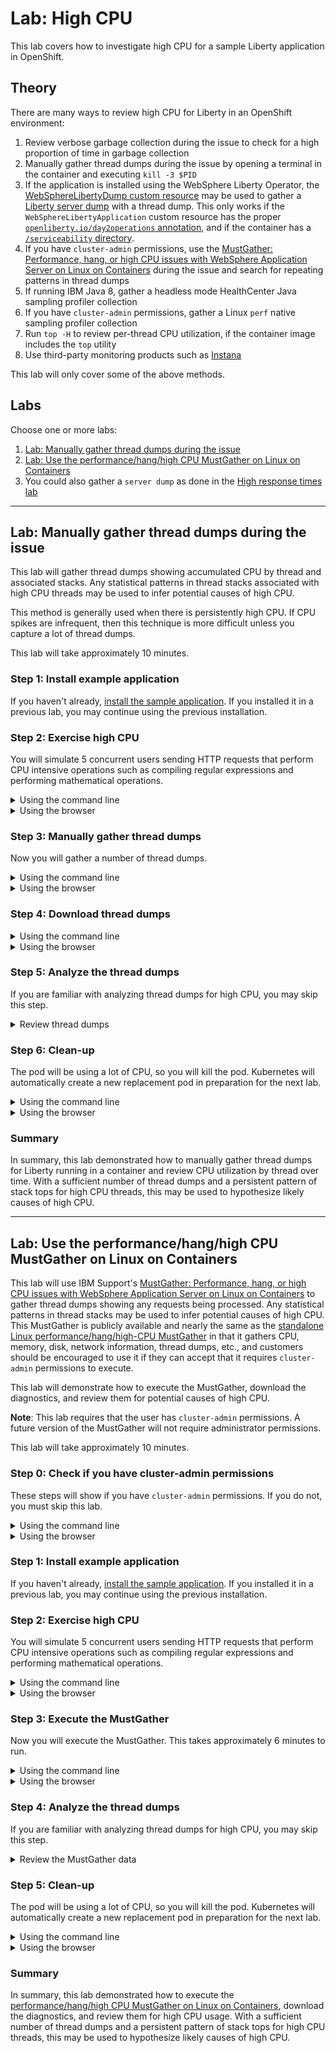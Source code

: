 # Lab: High CPU

This lab covers how to investigate high CPU for a sample Liberty application in OpenShift.

## Theory

There are many ways to review high CPU for Liberty in an OpenShift environment:

1. Review verbose garbage collection during the issue to check for a high proportion of time in garbage collection
1. Manually gather thread dumps during the issue by opening a terminal in the container and executing `kill -3 $PID`
1. If the application is installed using the WebSphere Liberty Operator, the [WebSphereLibertyDump custom resource](https://www.ibm.com/docs/en/was-liberty/base?topic=resources-webspherelibertydump-custom-resource) may be used to gather a [Liberty server dump](https://openliberty.io/docs/latest/reference/command/server-dump.html) with a thread dump. This only works if the `WebSphereLibertyApplication` custom resource has the proper [`openliberty.io/day2operations` annotation](https://www.ibm.com/docs/en/was-liberty/base?topic=resources-webspherelibertydump-custom-resource), and if the container has a [`/serviceability` directory](https://www.ibm.com/docs/en/was-liberty/base?topic=operator-storage-serviceability).
1. If you have `cluster-admin` permissions, use the [MustGather: Performance, hang, or high CPU issues with WebSphere Application Server on Linux on Containers](https://www.ibm.com/support/pages/mustgather-performance-hang-or-high-cpu-issues-websphere-application-server-linux-containers) during the issue and search for repeating patterns in thread dumps
1. If running IBM Java 8, gather a headless mode HealthCenter Java sampling profiler collection
1. If you have `cluster-admin` permissions, gather a Linux `perf` native sampling profiler collection
1. Run `top -H` to review per-thread CPU utilization, if the container image includes the `top` utility
1. Use third-party monitoring products such as [Instana](https://www.instana.com/supported-technologies/websphere-liberty/)

This lab will only cover some of the above methods.

## Labs

Choose one or more labs:

1. [Lab: Manually gather thread dumps during the issue](#lab-manually-gather-thread-dumps-during-the-issue)
1. [Lab: Use the performance/hang/high CPU MustGather on Linux on Containers](#lab-use-the-performancehanghigh-cpu-mustgather-on-linux-on-containers)
1. You could also gather a `server dump` as done in the [High response times lab](lab_liberty_high_http_response_times.md#lab-gather-a-liberty-server-dump-through-the-websphere-liberty-operator)

-----

## Lab: Manually gather thread dumps during the issue

This lab will gather thread dumps showing accumulated CPU by thread and associated stacks. Any statistical patterns in thread stacks associated with high CPU threads may be used to infer potential causes of high CPU.

This method is generally used when there is persistently high CPU. If CPU spikes are infrequent, then this technique is more difficult unless you capture a lot of thread dumps.

This lab will take approximately 10 minutes.

### Step 1: Install example application

If you haven't already, [install the sample application](lab_liberty_install_app.md). If you installed it in a previous lab, you may continue using the previous installation.

### Step 2: Exercise high CPU

You will simulate 5 concurrent users sending HTTP requests that perform CPU intensive operations such as compiling regular expressions and performing mathematical operations.

<details markdown="1">
<summary>Using the command line</summary>

1. Request the following web page from your terminal to exercise high CPU:
    1. macOS, Linux, or Windows with Cygwin:

            curl -k -s "https://$(oc get route libertydiag "--output=jsonpath={.spec.host}")/servlet/LoadRunner?url=http%3A%2F%2Flocalhost%3A9080%2Fservlet%2FDoComplicatedStuff%3Fmoreiterations%3Dtrue&method=get&entity=&concurrentusers=5&totalrequests=0&user=&password=&infinite=on"

    1. Windows with Command Prompt:
        1. Ensure you have [`curl` for Windows](https://curl.se/windows/) installed
        1. List the application's URL:

                oc get route libertydiag "--output=jsonpath={.spec.host}{'\n'}"

        1. Execute the following command, replacing `$HOST` with the output of the previous command:

                curl -k -s "https://$HOST/servlet/LoadRunner?url=http%3A%2F%2Flocalhost%3A9080%2Fservlet%2FDoComplicatedStuff%3Fmoreiterations%3Dtrue&method=get&entity=&concurrentusers=5&totalrequests=0&user=&password=&infinite=on"

1. This load will run indefinitely. Continue to the next step.

</details>

<details markdown="1">
<summary>Using the browser</summary>

1. Click on the `Load Runner` link from the libertydiag application homepage:  
   ![](images/loadrunner.png)
1. In the `Target URL`, copy and paste the following:

        http://localhost:9080/servlet/DoComplicatedStuff?moreiterations=true

1. Scroll down and check `Infinite (until manually stopped)`
1. Scroll to the bottom and click `Start`
1. This load will run indefinitely. Continue to the next step.

</details>

### Step 3: Manually gather thread dumps

Now you will gather a number of thread dumps.

<details markdown="1">
<summary>Using the command line</summary>

1. List the pods for the example application deployment; for example:

        oc get pods
   Example output:

        NAME                          READY   STATUS    RESTARTS   AGE
        libertydiag-b98748954-mgj64   1/1     Running   0          97s

1. Open a shell into the pod by replacing `$POD` with a pod name from the previous command:

        oc rsh -t $POD
   For example:

        oc rsh -t libertydiag-b98748954-mgj64

1. Note that the remote shell might timeout after a short period of inactivity, so be aware that you might have been logged out and you'll need to `oc rsh` back in to continue where you left off.
1. First, we need to find the process ID (PID) of Liberty. Most Liberty images do not have tools like `ps` or `top` pre-installed. However, most Liberty images only have a single process in the container which is the Java process running Liberty, and this has the PID of 1. Double check that this is the Liberty process by doing a full listing on PID 1:

        ls -l /proc/1/

1. If you see a Liberty current working directory (`cwd`) such as `/opt/ol/wlp` or `/opt/ibm/wlp` then you can assume that is the Liberty process. Otherwise, run `ls -l /proc/[0-9]*` and then explore each PID to find the Liberty process.

        ls -l /proc/1
   Example output:

        [...]
        lrwxrwxrwx.  1 1000830000 root 0 Dec  6 17:45 cwd -> /opt/ol/wlp/output/defaultServer
        -r--------.  1 1000830000 root 0 Dec  6 17:45 environ
        lrwxrwxrwx.  1 1000830000 root 0 Dec  6 14:57 exe -> /opt/ibm/java/jre/bin/java
        [...]

1. Create a thread dump by sending the `SIGQUIT` signal to the process using the `kill -QUIT $PID` command. Replace `$PID` with the process ID of Liberty that you found above. Note that, by default, Java handles the `SIGQUIT` signal, creates the thread dump, and the process continues, so the process is not killed, despite the names of the command and signal.

        kill -QUIT 1

1. It's common to wait about 30 seconds between thread dumps. Take another 1 or more thread dumps, waiting some time in between.

        kill -QUIT 1

1. Normally, thread dumps for IBM Java and Semeru will be produced as `javacore*txt` files in the `cwd` directory that you found above:

        ls -l /opt/ol/wlp/output/defaultServer/javacore*txt
   However, in the case of this sample application, this directory is overridden with an `-Xdump` configuration. You can check JVM configurations by printing the process `cmdline` and `environ` files and find the relevant configuration. For example:

        cat /proc/1/cmdline /proc/1/environ
   Example output:

        [...] -Xdump:directory=logs/diagnostics/
   Therefore, for this application, javacores will go into `logs/diagnostics/` relative to `cwd`:

        ls /opt/ol/wlp/output/defaultServer/logs/diagnostics/javacore*txt
   Example output:

        /opt/ol/wlp/output/defaultServer/logs/diagnostics/javacore.20221206.175535.1.0001.txt
        /opt/ol/wlp/output/defaultServer/logs/diagnostics/javacore.20221206.175626.1.0002.txt
   Note that overridding the `-Xdump` directory is common in container deployments so that a directory may be used that's mounted on a permanent disk so that diagnostics are still available if a pod is killed.

</details>

<details markdown="1">
<summary>Using the browser</summary>

1. In the `Topology` view of the [`Developer` perspective](openshift_perspective.md), click on the `libertydiag` circle, then click the `Resources` tab in the drawer on the right, and then click on the one pod that's running:  
   ![](images/topology_selectpod.png)
1. Click on the `Terminal` tab to open a remote shell into the running container in the pod:  
   ![](images/pod_terminal.png)
1. Follow the `Using the command line` steps above starting at step 4.

</details>

### Step 4: Download thread dumps

<details markdown="1">
<summary>Using the command line</summary>

1. Download the thread dumps by replacing `$POD` with a pod name from above and `$DIR` with the directory of the javacores. Note that `oc cp` does not support wildcards so the whole directory (or a single file) must be downloaded.

        oc cp $POD:$DIR .
   For example:

        oc cp libertydiag-ddf5f95b6-wj6dm:/opt/ol/wlp/output/defaultServer/logs/diagnostics .

</details>

<details markdown="1">
<summary>Using the browser</summary>

Files other than native logs (equivalent to Liberty's `console.log`) cannot be downloaded through the browser. You must use the command line steps above. Alternatively, you may use the `Terminal` tab of the pod and `cat` the file in the browser.

</details>

### Step 5: Analyze the thread dumps

If you are familiar with analyzing thread dumps for high CPU, you may skip this step.

<details markdown="1">
<summary>Review thread dumps</summary>

1. Open each thread dump and search for `Thread Details`:

        1XMTHDINFO     Thread Details

1. Review each thread (starting with `3XMTHREADINFO`) and, in particular, the `3XMCPUTIME` line:

        3XMTHREADINFO      "Default Executor-thread-189" J9VMThread:0x00000000002BA700, omrthread_t:0x00007F7FD0014240, java/lang/Thread:0x00000000E43D62C0, state:R, prio=5
        [...]
        3XMCPUTIME               CPU usage total: 6.839021278 secs, current category="Application"

1. The `CPU usage total` is accumulated CPU usage since the beginning of that thread. Therefore, finding high users of CPU is most commonly done by comparing these values across thread dumps for particular threads. Note that if a thread is short-lived, then it may not be captured in the thread dumps, or may only exist in a subset of thread dumps.
1. With a sufficient number of thread dumps and a persistent pattern of stack tops for high CPU threads, this may be used to hypothesize likely causes of high CPU. In this case, there is a peristent pattern of application stacks in the `DoComplicatedStuff.doWork` method driving code such as mathematical operations, regular expression compilation, etc. For example:

        3XMTHREADINFO3           Java callstack:
        4XESTACKTRACE                at java/math/BigInteger.cutOffLeadingZeroes(BigInteger.java:1505(Compiled Code))
        4XESTACKTRACE                at java/math/Division.divideAndRemainderByInteger(Division.java:344(Compiled Code))
        4XESTACKTRACE                at java/math/BigInteger.divideAndRemainder(BigInteger.java:1202(Compiled Code))
        4XESTACKTRACE                at java/math/BigDecimal.slScaledDivide(BigDecimal.java:3489(Compiled Code))
        4XESTACKTRACE                at java/math/BigDecimal.divide(BigDecimal.java:2446(Compiled Code))
        4XESTACKTRACE                at java/math/BigDecimal.divide(BigDecimal.java:2424(Compiled Code))
        4XESTACKTRACE                at java/math/BigDecimal.divide(BigDecimal.java:2389(Compiled Code))
        4XESTACKTRACE                at com/example/servlet/DoComplicatedStuff.arctan(DoComplicatedStuff.java:141(Compiled Code))
        4XESTACKTRACE                at com/example/servlet/DoComplicatedStuff.computePi(DoComplicatedStuff.java:119(Compiled Code))
        4XESTACKTRACE                at com/example/servlet/DoComplicatedStuff.doWork(DoComplicatedStuff.java:60(Compiled Code))

</details>

### Step 6: Clean-up

The pod will be using a lot of CPU, so you will kill the pod. Kubernetes will automatically create a new replacement pod in preparation for the next lab.

<details markdown="1">
<summary>Using the command line</summary>

1. List the pods; for example:

        oc get pods
   Example output:

        NAME                          READY   STATUS    RESTARTS   AGE
        libertydiag-b98748954-mgj64   1/1     Running   0          97s

1. Kill the running pod by replacing `$POD` with a pod name from the previous command:

        oc delete pod $POD
   For example:

        oc delete pod libertydiag-b98748954-mgj64

1. Wait for the replacement pod to come up:
   
        oc wait deployment libertydiag --for condition=available --timeout=5m

</details>

<details markdown="1">
<summary>Using the browser</summary>

1. In the `Topology` view of the [`Developer` perspective](openshift_perspective.md), click on the `libertydiag` circle, then click the `Resources` tab in the drawer on the right, and then click on the one pod that's running:  
   ![](images/topology_selectpod.png)
1. In the top right, click Actions } Delete Pod
1. While the new pod is initializing, there will be a light blue circle around the deployment. Wait until the circle turns into a dark blue, signifying the application is ready. This may take up to 2 minutes or more depending on available cluster resources and namespace limits.

</details>

### Summary

In summary, this lab demonstrated how to manually gather thread dumps for Liberty running in a container and review CPU utilization by thread over time. With a sufficient number of thread dumps and a persistent pattern of stack tops for high CPU threads, this may be used to hypothesize likely causes of high CPU.

-----

## Lab: Use the performance/hang/high CPU MustGather on Linux on Containers

This lab will use IBM Support's [MustGather: Performance, hang, or high CPU issues with WebSphere Application Server on Linux on Containers](https://www.ibm.com/support/pages/mustgather-performance-hang-or-high-cpu-issues-websphere-application-server-linux-containers) to gather thread dumps showing any requests being processed. Any statistical patterns in thread stacks may be used to infer potential causes of high CPU. This MustGather is publicly available and nearly the same as the [standalone Linux performance/hang/high-CPU MustGather](https://www.ibm.com/support/pages/mustgather-performance-hang-or-high-cpu-issues-websphere-application-server-linux) in that it gathers CPU, memory, disk, network information, thread dumps, etc., and customers should be encouraged to use it if they can accept that it requires `cluster-admin` permissions to execute.

This lab will demonstrate how to execute the MustGather, download the diagnostics, and review them for potential causes of high CPU.

**Note**: This lab requires that the user has `cluster-admin` permissions. A future version of the MustGather will not require administrator permissions.

This lab will take approximately 10 minutes.

### Step 0: Check if you have cluster-admin permissions

These steps will show if you have `cluster-admin` permissions. If you do not, you must skip this lab.

<details markdown="1">
<summary>Using the command line</summary>

1. Check if you have authority for all verbs on all resources:

        oc auth can-i '*' '*'
   Example output:

        yes

1. If the answer is `no`, then you do not have `cluster-admin` permissions.

</details>

<details markdown="1">
<summary>Using the browser</summary>

1. Access your OpenShift web console at `https://console-openshift-console.$CLUSTER/`. Replace `$CLUSTER` with your OpenShift cluster domain.
1. Ensure the perspective is set to `Administrator` in the top left:  
   ![](images/adminperspective.png)
1. Expand `User Management`. If you don't see a `Users` option, then you do not have `cluster-admin` permissions. If you do see it, click on it, and then click on your user name:  
   ![](images/users.png)
1. Click on `RoleBindings` and check if any binding has a `Role ref` of `cluster-admin`. If there are none, then you do not have `cluster-admin` permissions.  
   ![](images/clusteradmin.png)

</details>

### Step 1: Install example application

If you haven't already, [install the sample application](lab_liberty_install_app.md). If you installed it in a previous lab, you may continue using the previous installation.

### Step 2: Exercise high CPU

You will simulate 5 concurrent users sending HTTP requests that perform CPU intensive operations such as compiling regular expressions and performing mathematical operations.

<details markdown="1">
<summary>Using the command line</summary>

1. Request the following web page from your terminal to exercise high CPU:
    1. macOS, Linux, or Windows with Cygwin:

            curl -k -s "https://$(oc get route libertydiag "--output=jsonpath={.spec.host}")/servlet/LoadRunner?url=http%3A%2F%2Flocalhost%3A9080%2Fservlet%2FDoComplicatedStuff%3Fmoreiterations%3Dtrue&method=get&entity=&concurrentusers=5&totalrequests=0&user=&password=&infinite=on"

    1. Windows with Command Prompt:
        1. Ensure you have [`curl` for Windows](https://curl.se/windows/) installed
        1. List the application's URL:

                oc get route libertydiag "--output=jsonpath={.spec.host}{'\n'}"

        1. Execute the following command, replacing `$HOST` with the output of the previous command:

                curl -k -s "https://$HOST/servlet/LoadRunner?url=http%3A%2F%2Flocalhost%3A9080%2Fservlet%2FDoComplicatedStuff%3Fmoreiterations%3Dtrue&method=get&entity=&concurrentusers=5&totalrequests=0&user=&password=&infinite=on"

1. This load will run indefinitely. Continue to the next step.

</details>

<details markdown="1">
<summary>Using the browser</summary>

1. Click on the `Load Runner` link from the libertydiag application homepage:  
   ![](images/loadrunner.png)
1. In the `Target URL`, copy and paste the following:

        http://localhost:9080/servlet/DoComplicatedStuff?moreiterations=true

1. Scroll down and check `Infinite (until manually stopped)`
1. Scroll to the bottom and click `Start`
1. This load will run indefinitely. Continue to the next step.

</details>

### Step 3: Execute the MustGather

Now you will execute the MustGather. This takes approximately 6 minutes to run.

<details markdown="1">
<summary>Using the command line</summary>

1. Download a helper script:
    1. macOS or Linux: [containerdiag.sh](https://github.com/IBM/containerdiag/releases/download/0.1.20230301/containerdiag.sh)
    1. Windows: [containerdiag.bat](https://github.com/IBM/containerdiag/releases/download/0.1.20230301/containerdiag.bat)
1. Open a `Terminal` or `Command Prompt` and change directory to where you downloaded the script
1. On macOS or Linux, make the script executable:

        chmod +x containerdiag.sh

1. On macOS, remove the download quarantine:

        xattr -d com.apple.quarantine containerdiag.sh

1. List the current deployments:

        oc get deployments
   Example output:

        NAME          READY   UP-TO-DATE   AVAILABLE   AGE
        libertydiag   1/1     1            1           13m

1. Execute the MustGather. Normally, the `-c` option specifying the directory of the javacores is not needed; however, this sample application overrides the default javacore directory using `-Xdump`. This is common in container deployments so that a directory may be used that's mounted on a permanent disk so that diagnostics are still available if a pod is killed.
    1. macOS or Linux:

            ./containerdiag.sh -d libertydiag libertyperf.sh -c "/opt/ol/wlp/output/defaultServer/logs/diagnostics/javacore*"

    1. Windows:

            containerdiag.bat -d libertydiag libertyperf.sh -c "/opt/ol/wlp/output/defaultServer/logs/diagnostics/javacore*"
       
1. When the MustGather is complete, you will see a repeating message of the form:

        run.sh: Files are ready for download. Download with the following command in another window:
        
          oc cp [...]

1. Open another `Terminal` or `Command Prompt` and copy & paste the `oc cp` line that you saw in the previous step. For example (your command will be different):

        $ oc cp worker4-debug:/tmp/containerdiag.SN9RbwVmfC.tar.gz containerdiag.SN9RbwVmfC.tar.gz --namespace=openshift-debug-node-g8dqbdfx5d
        tar: Removing leading `/' from member names

1. Go back to the previous `Terminal` or `Command Prompt`, type `ok`, and press `Enter` to complete the MustGather:

        After the download is complete, type OK and press ENTER: ok
        [2022-11-08 19:01:03.670923238 UTC] run.sh: Processing finished. Deleting /tmp/containerdiag.SN9RbwVmfC.tar.gz
        [2022-11-08 19:01:03.674236286 UTC] run.sh: finished.

1. Expand the `containerdiag.*.tar.gz` file that you downloaded.

</details>

<details markdown="1">
<summary>Using the browser</summary>

The MustGather cannot be executed from the browser. You must use the command line steps above.browser.

</details>

### Step 4: Analyze the thread dumps

If you are familiar with analyzing thread dumps for high CPU, you may skip this step.

<details markdown="1">
<summary>Review the MustGather data</summary>

1. First, review the `top -H` output to see CPU utilization by thread. Expand `linperf_RESULTS.tar.gz` in the root directory and then review `topdashH*.out`.
1. Open each thread dump under `pods/libertydiag*/containers/libertydiag/` and search for `Thread Details`:

        1XMTHDINFO     Thread Details

1. Review each thread (starting with `3XMTHREADINFO`) and, in particular, the `3XMCPUTIME` line:

        3XMTHREADINFO      "Default Executor-thread-189" J9VMThread:0x00000000002BA700, omrthread_t:0x00007F7FD0014240, java/lang/Thread:0x00000000E43D62C0, state:R, prio=5
        [...]
        3XMCPUTIME               CPU usage total: 6.839021278 secs, current category="Application"

1. The `CPU usage total` is accumulated CPU usage since the beginning of that thread. Therefore, finding high users of CPU is most commonly done by comparing these values across thread dumps for particular threads. Note that if a thread is short-lived, then it may not be captured in the thread dumps, or may only exist in a subset of thread dumps.
1. With a sufficient number of thread dumps and a persistent pattern of stack tops for high CPU threads, this may be used to hypothesize likely causes of high CPU. In this case, there is a peristent pattern of application stacks in the `DoComplicatedStuff.doWork` method driving code such as mathematical operations, regular expression compilation, etc. For example:

        3XMTHREADINFO3           Java callstack:
        4XESTACKTRACE                at java/math/BigInteger.cutOffLeadingZeroes(BigInteger.java:1505(Compiled Code))
        4XESTACKTRACE                at java/math/Division.divideAndRemainderByInteger(Division.java:344(Compiled Code))
        4XESTACKTRACE                at java/math/BigInteger.divideAndRemainder(BigInteger.java:1202(Compiled Code))
        4XESTACKTRACE                at java/math/BigDecimal.slScaledDivide(BigDecimal.java:3489(Compiled Code))
        4XESTACKTRACE                at java/math/BigDecimal.divide(BigDecimal.java:2446(Compiled Code))
        4XESTACKTRACE                at java/math/BigDecimal.divide(BigDecimal.java:2424(Compiled Code))
        4XESTACKTRACE                at java/math/BigDecimal.divide(BigDecimal.java:2389(Compiled Code))
        4XESTACKTRACE                at com/example/servlet/DoComplicatedStuff.arctan(DoComplicatedStuff.java:141(Compiled Code))
        4XESTACKTRACE                at com/example/servlet/DoComplicatedStuff.computePi(DoComplicatedStuff.java:119(Compiled Code))
        4XESTACKTRACE                at com/example/servlet/DoComplicatedStuff.doWork(DoComplicatedStuff.java:60(Compiled Code))

</details>

### Step 5: Clean-up

The pod will be using a lot of CPU, so you will kill the pod. Kubernetes will automatically create a new replacement pod in preparation for the next lab.

<details markdown="1">
<summary>Using the command line</summary>

1. List the pods; for example:

        oc get pods
   Example output:

        NAME                          READY   STATUS    RESTARTS   AGE
        libertydiag-b98748954-mgj64   1/1     Running   0          97s

1. Kill the running pod by replacing `$POD` with a pod name from the previous command:

        oc delete pod $POD
   For example:

        oc delete pod libertydiag-b98748954-mgj64

1. Wait for the replacement pod to come up:
   
        oc wait deployment libertydiag --for condition=available --timeout=5m

</details>

<details markdown="1">
<summary>Using the browser</summary>

1. In the `Topology` view of the [`Developer` perspective](openshift_perspective.md), click on the `libertydiag` circle, then click the `Resources` tab in the drawer on the right, and then click on the one pod that's running:  
   ![](images/topology_selectpod.png)
1. In the top right, click Actions } Delete Pod
1. While the new pod is initializing, there will be a light blue circle around the deployment. Wait until the circle turns into a dark blue, signifying the application is ready. This may take up to 2 minutes or more depending on available cluster resources and namespace limits.

</details>

### Summary

In summary, this lab demonstrated how to execute the [performance/hang/high CPU MustGather on Linux on Containers](https://www.ibm.com/support/pages/mustgather-performance-hang-or-high-cpu-issues-websphere-application-server-linux-containers), download the diagnostics, and review them for high CPU usage. With a sufficient number of thread dumps and a persistent pattern of stack tops for high CPU threads, this may be used to hypothesize likely causes of high CPU.
